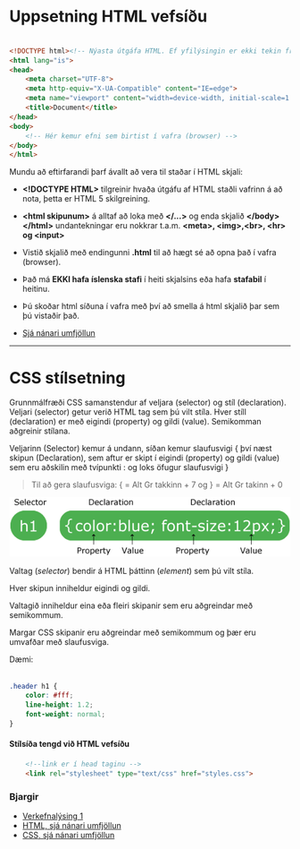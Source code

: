 # Uppsetning HTML vefsíðu 

```HTML

<!DOCTYPE html><!-- Nýasta útgáfa HTML. Ef yfilýsingin er ekki tekin fram notar vafrinn 4. útgáfuna -->
<html lang="is">
<head>
    <meta charset="UTF-8">
    <meta http-equiv="X-UA-Compatible" content="IE=edge">
    <meta name="viewport" content="width=device-width, initial-scale=1.0">
    <title>Document</title>
</head>
<body>
    <!-- Hér kemur efni sem birtist í vafra (browser) -->
</body>
</html>

``` 

Mundu að eftirfarandi þarf ávallt að vera til staðar í HTML skjali:

-   **\<!DOCTYPE HTML\>** tilgreinir hvaða útgáfu af HTML staðli vafrinn
    á að nota, þetta er HTML 5 skilgreining.

-   **\<html skipunum\>** á alltaf að loka með **\</\...\>** og enda
    skjalið **\</body\>\</html\>** undantekningar eru nokkrar t.a.m. **\<meta\>, \<img\>,\<br\>, \<hr\> og \<input\>**

-   Vistið skjalið með endingunni **.html** til að hægt sé að opna það í
    vafra (browser).

-   Það má **EKKI hafa** **íslenska stafi** í heiti skjalsins eða hafa
    **stafabil** í heitinu.

-   Þú skoðar html síðuna í vafra með því að smella á html skjalið þar
    sem þú vistaðir það.

* [Sjá nánari umfjöllun](HTML-CSS/README.md)
________________________________________________________

# CSS stílsetning

Grunnmálfræði CSS samanstendur af veljara (selector) og stíl (declaration). Veljari (selector) getur verið HTML tag sem þú vilt stíla. Hver stíll (declaration) er með eigindi (property) og gildi (value). Semikomman aðgreinir stílana.

Veljarinn (Selector) kemur á undann, síðan kemur slaufusvigi { því næst skipun (Declaration), sem aftur er skipt í eigindi (property) og gildi (value) sem eru aðskilin með tvípunkti : og loks öfugur slaufusvigi }

> Til að gera slaufusviga: { = Alt Gr takkinn + 7 og } = Alt Gr takinn + 0

![css selector](selector.gif)

Valtag (_selector_) bendir á HTML þáttinn (_element_) sem þú vilt stíla.

Hver skipun inniheldur eigindi og gildi.

Valtagið inniheldur eina eða fleiri skipanir sem eru aðgreindar með semikommum.

Margar CSS skipanir eru aðgreindar með semikommum og þær eru umvafðar með slaufusviga.

Dæmi:

```CSS

.header h1 {
    color: #fff;
    line-height: 1.2;
    font-weight: normal;
}

```

#### Stílsíða tengd við HTML vefsíðu

```HTML
    <!--link er í head taginu -->
    <link rel="stylesheet" type="text/css" href="styles.css">

```

### Bjargir

* [Verkefnalýsing 1](../)
* [HTML, sjá nánari umfjöllun](HTML-CSS/README.md)
* [CSS, sjá nánari umfjöllun](HTML-CSS/stylesheet.md)